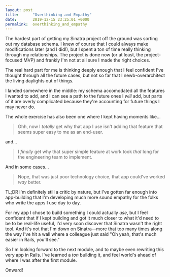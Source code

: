 ```yaml
---
layout: post
title:      "Overthinking and Empathy"
date:       2019-12-15 23:25:01 +0000
permalink:  overthinking_and_empathy
---
```



The hardest part of getting my Sinatra project off the ground was sorting out my database schema. I knew of course that I could always make modifications later (and I did!), but I spent a ton of time really thinking through my relationships. The project is done now (or at least, the project-focused MVP) and frankly I'm not at all sure I made the right choices.

The real hard part for me is thinking deeply enough that I feel confident I've thought through all the future cases, but not so far that I newb-overarchitect the living daylights out of things. 

I landed somewhere in the middle: my schema accomodated all the features I wanted to add, and I can see a path to the future ones I *will* add, but parts of it are overly complicated because they're accounting for future things I may never do.

The whole exercise has also been one where I kept having moments like...

> Ohh, now I *totally* get why that app I use isn't adding that feature that seems super easy to me as an end-user.

and...

> I *finally* get why that super simple feature at work took *that* long for the engineering team to implement.

And in some cases...

> Nope, that was just poor technology choice, that app could've worked *way* better.

TL;DR I'm definitely still a critic by nature, but I've gotten far enough into app-building that I'm developing much more sound empathy for the folks who write the apps I use day to day.

For my app I chose to build something I could actually *use*, but I feel confident that if I kept building and got it much closer to what it'd need to be to be real-life useful, I'd very soon discover that Sinatra wasn't the right tool. And it's not that I'm down on Sinatra—more that too many times along the way I've hit a wall where a colleague just said "Oh yeah, that's much easier in Rails, you'll see." 

So I'm looking forward to the next module, and to maybe even rewriting this very app in Rails. I've learned a *ton* building it, and feel world's ahead of where I was after the first module. 

Onward! 
